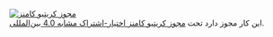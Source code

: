 <a rel="license" href="http://creativecommons.org/licenses/by-sa/4.0/"><img alt="مجوز کریتیو کامنز" style="border-width:0" src="https://i.creativecommons.org/l/by-sa/4.0/88x31.png" /></a><br />این کار مجوز دارد تحت <a rel="license" href="http://creativecommons.org/licenses/by-sa/4.0/">مجوز کریتیو کامنز اختیار-اشتراک مشابه 4.0 بین‌المللی</a>.
